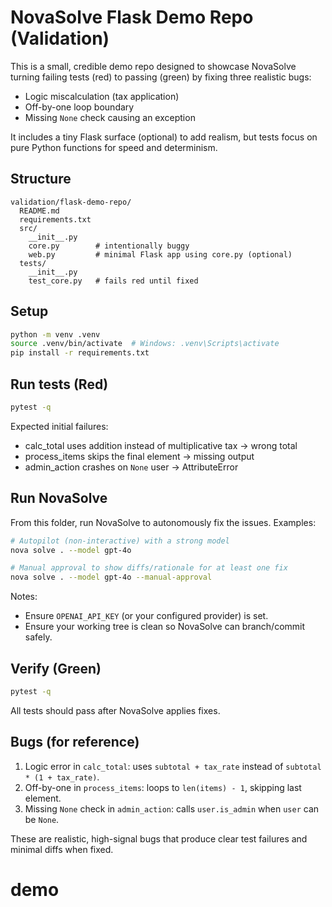 # NovaSolve Flask Demo Repo (Validation)

This is a small, credible demo repo designed to showcase NovaSolve turning failing tests (red) to passing (green) by fixing three realistic bugs:

- Logic miscalculation (tax application)
- Off-by-one loop boundary
- Missing `None` check causing an exception

It includes a tiny Flask surface (optional) to add realism, but tests focus on pure Python functions for speed and determinism.

## Structure

```
validation/flask-demo-repo/
  README.md
  requirements.txt
  src/
    __init__.py
    core.py        # intentionally buggy
    web.py         # minimal Flask app using core.py (optional)
  tests/
    __init__.py
    test_core.py   # fails red until fixed
```

## Setup

```bash
python -m venv .venv
source .venv/bin/activate  # Windows: .venv\Scripts\activate
pip install -r requirements.txt
```

## Run tests (Red)

```bash
pytest -q
```

Expected initial failures:

- calc_total uses addition instead of multiplicative tax → wrong total
- process_items skips the final element → missing output
- admin_action crashes on `None` user → AttributeError

## Run NovaSolve

From this folder, run NovaSolve to autonomously fix the issues. Examples:

```bash
# Autopilot (non-interactive) with a strong model
nova solve . --model gpt-4o

# Manual approval to show diffs/rationale for at least one fix
nova solve . --model gpt-4o --manual-approval
```

Notes:

- Ensure `OPENAI_API_KEY` (or your configured provider) is set.
- Ensure your working tree is clean so NovaSolve can branch/commit safely.

## Verify (Green)

```bash
pytest -q
```

All tests should pass after NovaSolve applies fixes.

## Bugs (for reference)

1) Logic error in `calc_total`: uses `subtotal + tax_rate` instead of `subtotal * (1 + tax_rate)`.
2) Off-by-one in `process_items`: loops to `len(items) - 1`, skipping last element.
3) Missing `None` check in `admin_action`: calls `user.is_admin` when `user` can be `None`.

These are realistic, high-signal bugs that produce clear test failures and minimal diffs when fixed.


# demo
